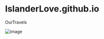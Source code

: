 # IslanderLove.github.io
OurTravels

![image](https://github.com/tutuzuo/IslanderLove.github.io/view/master/imgs/DJ_02.jpg)